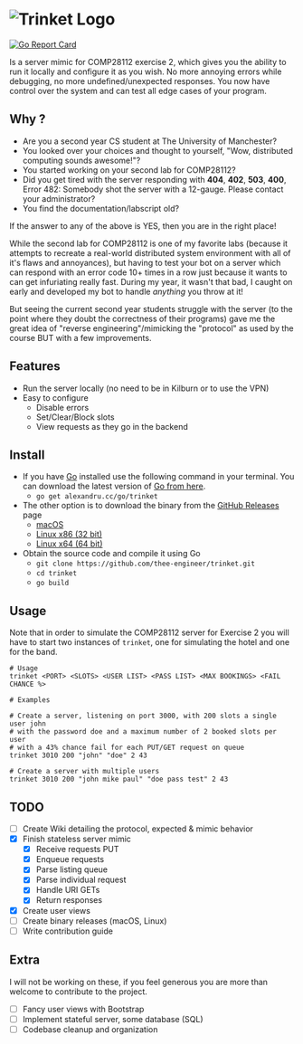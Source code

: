 # ![Trinket Logo](https://github.com/thee-engineer/trinket/blob/master/trinket.png?raw=true)

[![Go Report Card](https://goreportcard.com/badge/alexandru.cc/go/trinket)](https://goreportcard.com/report/alexandru.cc/go/trinket)

Is a server mimic for COMP28112 exercise 2, which gives you the ability to run it locally and configure it as you wish. No more annoying errors while debugging, no more undefined/unexpected responses. You now have control over the system and can test all edge cases of your program.

## Why ?

* Are you a second year CS student at The University of Manchester?
* You looked over your choices and thought to yourself, "Wow, distributed computing sounds awesome!"?
* You started working on your second lab for COMP28112?
* Did you get tired with the server responding with **404**, **402**, **503**, **400**, Error 482: Somebody shot the server with a 12-gauge. Please contact your administrator?
* You find the documentation/labscript old?

If the answer to any of the above is YES, then you are in the right place!

While the second lab for COMP28112 is one of my favorite labs (because it attempts to recreate a real-world distributed system environment with all of it's flaws and annoyances), but having to test your bot on a server which can respond with an error code 10+ times in a row just because it wants to can get infuriating really fast. During my year, it wasn't that bad, I caught on early and developed my bot to handle *anything* you throw at it!

But seeing the current second year students struggle with the server (to the point where they doubt the correctness of their programs) gave me the great idea of "reverse engineering"/mimicking the "protocol" as used by the course BUT with a few improvements.

## Features

* Run the server locally (no need to be in Kilburn or to use the VPN)
* Easy to configure
  * Disable errors
  * Set/Clear/Block slots
  * View requests as they go in the backend

## Install

* If you have [Go](https://golang.org) installed use the following command in your terminal. You can download the latest version of [Go from here](https://golang.org/dl/).
  * `go get alexandru.cc/go/trinket`
* The other option is to download the binary from the [GitHub Releases](https://github.com/thee-engineer/trinket/releases) page
  * [macOS](#)
  * [Linux x86 (32 bit)](#)
  * [Linux x64 (64 bit)](#)
* Obtain the source code and compile it using Go
  * `git clone https://github.com/thee-engineer/trinket.git`
  * `cd trinket`
  * `go build`

## Usage

Note that in order to simulate the COMP28112 server for Exercise 2 you will
have to start two instances of `trinket`, one for simulating the hotel and
one for the band.

```shell
# Usage
trinket <PORT> <SLOTS> <USER LIST> <PASS LIST> <MAX BOOKINGS> <FAIL CHANCE %>

# Examples

# Create a server, listening on port 3000, with 200 slots a single user john
# with the password doe and a maximum number of 2 booked slots per user
# with a 43% chance fail for each PUT/GET request on queue
trinket 3010 200 "john" "doe" 2 43

# Create a server with multiple users
trinket 3010 200 "john mike paul" "doe pass test" 2 43
```

## TODO

- [ ] Create Wiki detailing the protocol, expected & mimic behavior
- [x] Finish stateless server mimic
  - [x] Receive requests PUT
  - [x] Enqueue requests
  - [x] Parse listing queue
  - [x] Parse individual request
  - [x] Handle URI GETs
  - [x] Return responses
- [x] Create user views
- [ ] Create binary releases (macOS, Linux)
- [ ] Write contribution guide

## Extra

I will not be working on these, if you feel generous you are more than welcome
to contribute to the project.

- [ ] Fancy user views with Bootstrap
- [ ] Implement stateful server, some database (SQL)
- [ ] Codebase cleanup and organization
